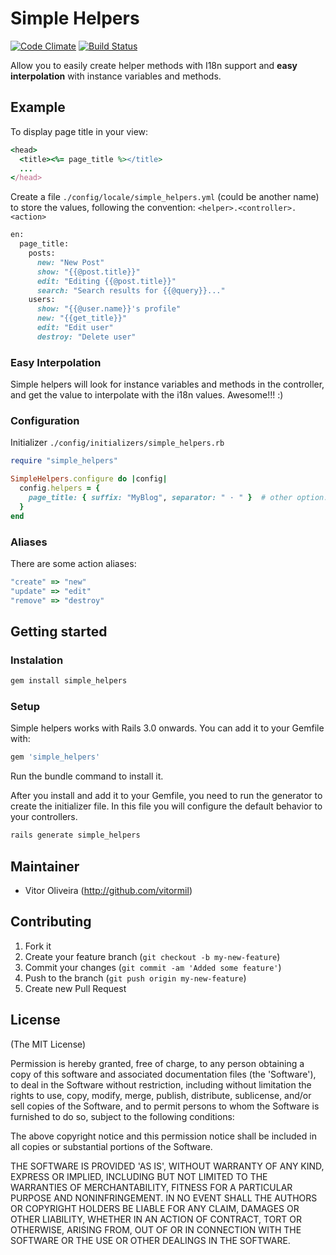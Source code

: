 # Simple Helpers
[![Code Climate](https://codeclimate.com/badge.png)](https://codeclimate.com/github/vitormil/simple_helpers)
[![Build Status](https://secure.travis-ci.org/vitormil/simple_helpers.png)](http://travis-ci.org/vitormil/simple_helpers)

Allow you to easily create helper methods with I18n support and **easy interpolation** with instance variables and methods.

## Example

To display page title in your view:

```ruby
<head>
  <title><%= page_title %></title>
  ...
</head>
```

Create a file `./config/locale/simple_helpers.yml` (could be another name) to store the values, following the convention: `<helper>.<controller>.<action>`

```ruby
en:
  page_title:
    posts:
      new: "New Post"
      show: "{{@post.title}}"
      edit: "Editing {{@post.title}}"
      search: "Search results for {{@query}}..."
    users:
      show: "{{@user.name}}'s profile"
      new: "{{get_title}}"
      edit: "Edit user"
      destroy: "Delete user"
```

### Easy Interpolation

Simple helpers will look for instance variables and methods in the controller, and get the value to interpolate with the i18n values. Awesome!!! :)

### Configuration

Initializer `./config/initializers/simple_helpers.rb`

```ruby
require "simple_helpers"

SimpleHelpers.configure do |config|
  config.helpers = {
    page_title: { suffix: "MyBlog", separator: " · " }  # other option: prefix
  }
end
```

### Aliases

There are some action aliases:

```ruby
"create" => "new"
"update" => "edit"
"remove" => "destroy"
```

## Getting started

### Instalation

```ruby
gem install simple_helpers
```

### Setup

Simple helpers works with Rails 3.0 onwards. You can add it to your Gemfile with:

```ruby
gem 'simple_helpers'
```

Run the bundle command to install it.

After you install and add it to your Gemfile, you need to run the generator to create the initializer file. In this file you will configure the default behavior to your controllers.

```ruby
rails generate simple_helpers
```

## Maintainer

* Vitor Oliveira (<http://github.com/vitormil>)

## Contributing

1. Fork it
2. Create your feature branch (`git checkout -b my-new-feature`)
3. Commit your changes (`git commit -am 'Added some feature'`)
4. Push to the branch (`git push origin my-new-feature`)
5. Create new Pull Request

## License

(The MIT License)

Permission is hereby granted, free of charge, to any person obtaining
a copy of this software and associated documentation files (the
'Software'), to deal in the Software without restriction, including
without limitation the rights to use, copy, modify, merge, publish,
distribute, sublicense, and/or sell copies of the Software, and to
permit persons to whom the Software is furnished to do so, subject to
the following conditions:

The above copyright notice and this permission notice shall be
included in all copies or substantial portions of the Software.

THE SOFTWARE IS PROVIDED 'AS IS', WITHOUT WARRANTY OF ANY KIND,
EXPRESS OR IMPLIED, INCLUDING BUT NOT LIMITED TO THE WARRANTIES OF
MERCHANTABILITY, FITNESS FOR A PARTICULAR PURPOSE AND NONINFRINGEMENT.
IN NO EVENT SHALL THE AUTHORS OR COPYRIGHT HOLDERS BE LIABLE FOR ANY
CLAIM, DAMAGES OR OTHER LIABILITY, WHETHER IN AN ACTION OF CONTRACT,
TORT OR OTHERWISE, ARISING FROM, OUT OF OR IN CONNECTION WITH THE
SOFTWARE OR THE USE OR OTHER DEALINGS IN THE SOFTWARE.
